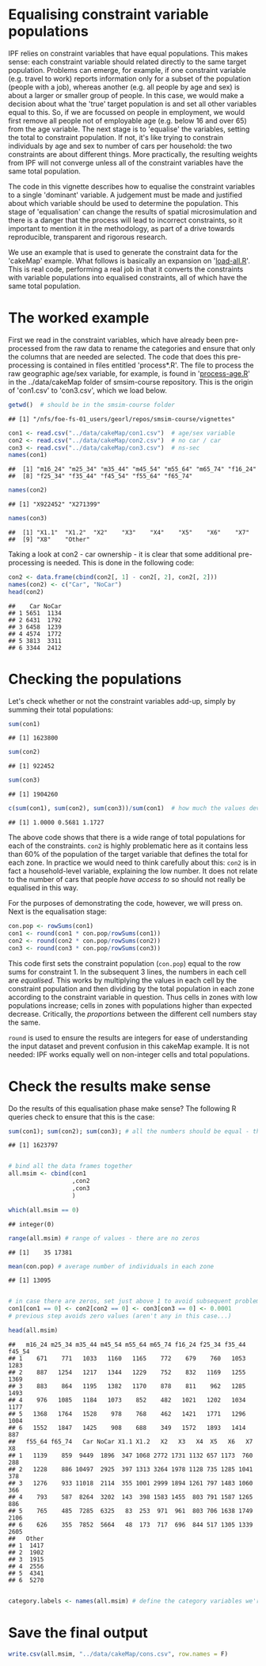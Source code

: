 # Equalising constraint variable populations

IPF relies on constraint variables that have equal populations.
This makes sense: each constraint variable should related directly
to the same target population. Problems can emerge, for example, if one
constraint variable (e.g. travel to work) reports information only for a subset
of the population (people with a job), whereas another (e.g. all people by age
and sex) is about a larger or smaller group of people. In this case,
we would make a decision about what the 'true' target population is
and set all other variables equal to this. So, if we are focussed on
people in employment, we would first remove all people not of employable
age (e.g. below 16 and over 65) from the age variable.
The next stage is to 'equalise' the variables, setting the total
to constraint population.
If not, it's like trying to constrain individuals
by age and sex to number of cars per household: the two constraints are
about different things. More practically, the resulting weights from
IPF will not converge unless all of the constraint variables have the
same total population.

The code in this vignette describes how to equalise the constraint
variables to a single 'dominant' variable. A judgement must be made
and justified about which variable should be used to determine the
population. This stage of 'equalisation' can change the results of
spatial microsimulation and there is a danger that the process will
lead to incorrect constraints, so it important to mention it in the
methodology, as part of a drive towards reproducible, transparent and
rigorous research.

We use an example that is used to generate the constraint data
for the 'cakeMap' example. What follows is basically an expansion on
'[load-all.R](https://github.com/Robinlovelace/smsim-course/blob/master/../data/cakeMap/load-all.R)'.
This is real code, performing a real job in that it converts the
constraints with variable populations into equalised constraints,
all of which have the same total population.

# The worked example

First we read in the constraint variables, which have already
been pre-processed from the raw data to rename the categories
and ensure that only the columns that are needed are selected.
The code that does this pre-processing is contained in
files entitled 'process*.R'. The file to process the raw
geographic age/sex variable, for example, is found in
'[process-age.R](https://github.com/Robinlovelace/smsim-course/blob/master/../data/cakeMap/process-age.R)'
in the ../data/cakeMap folder of smsim-course repository.
This is the origin of 'con1.csv' to 'con3.csv', which we load below.



```r
getwd()  # should be in the smsim-course folder
```

```
## [1] "/nfs/foe-fs-01_users/georl/repos/smsim-course/vignettes"
```

```r
con1 <- read.csv("../data/cakeMap/con1.csv")  # age/sex variable
con2 <- read.csv("../data/cakeMap/con2.csv")  # no car / car
con3 <- read.csv("../data/cakeMap/con3.csv")  # ns-sec
names(con1)
```

```
##  [1] "m16_24" "m25_34" "m35_44" "m45_54" "m55_64" "m65_74" "f16_24"
##  [8] "f25_34" "f35_44" "f45_54" "f55_64" "f65_74"
```

```r
names(con2)
```

```
## [1] "X922452" "X271399"
```

```r
names(con3)
```

```
##  [1] "X1.1"  "X1.2"  "X2"    "X3"    "X4"    "X5"    "X6"    "X7"   
##  [9] "X8"    "Other"
```


Taking a look at con2 - car ownership - it is clear that some
additional pre-processing is needed. This is done in the following code:


```r
con2 <- data.frame(cbind(con2[, 1] - con2[, 2], con2[, 2]))
names(con2) <- c("Car", "NoCar")
head(con2)
```

```
##    Car NoCar
## 1 5651  1134
## 2 6431  1792
## 3 6458  1239
## 4 4574  1772
## 5 3813  3311
## 6 3344  2412
```


# Checking the populations

Let's check whether or not the constraint variables add-up,
simply by summing their total populations:


```r
sum(con1)
```

```
## [1] 1623800
```

```r
sum(con2)
```

```
## [1] 922452
```

```r
sum(con3)
```

```
## [1] 1904260
```

```r
c(sum(con1), sum(con2), sum(con3))/sum(con1)  # how much the values deviate from expected
```

```
## [1] 1.0000 0.5681 1.1727
```


The above code shows that there is a wide range of total populations
for each of the constraints. `con2` is highly problematic here
as it contains less than 60% of the population of the
target variable that defines the total for each zone.
In practice we would need to think carefully about this:
`con2` is in fact a household-level variable, explaining the
low number. It does not relate to the number of cars that
people *have access to* so should not really be equalised in this
way.

For the purposes of demonstrating the code, however, we will
press on. Next is the equalisation stage:


```r
con.pop <- rowSums(con1)
con1 <- round(con1 * con.pop/rowSums(con1))
con2 <- round(con2 * con.pop/rowSums(con2))
con3 <- round(con3 * con.pop/rowSums(con3))
```


This code first sets the constraint population (`con.pop`)
equal to the row sums for constraint 1.
In the subsequent 3 lines, the numbers in each cell are
*equalised*. This works by multiplying the values in
each cell by the constraint population and then dividing by
the total population in each zone according to the constraint
variable in question. Thus cells in zones with low populations
increase; cells in zones with populations higher than expected decrease.
Critically, the *proportions* between the different cell numbers stay the same.

`round` is used to ensure the results are integers for ease of understanding
the input dataset and prevent confusion in this cakeMap example.
It is not needed: IPF works equally well on non-integer cells and total
populations.

# Check the results make sense

Do the results of this equalisation phase make sense?
The following R queries check to ensure that this is the case:


```r
sum(con1); sum(con2); sum(con3); # all the numbers should be equal - this is close enough!
```

```
## [1] 1623797
```

```r

# bind all the data frames together
all.msim <- cbind(con1 
                  ,con2
                  ,con3
                  )

which(all.msim == 0) 
```

```
## integer(0)
```

```r
range(all.msim) # range of values - there are no zeros
```

```
## [1]    35 17381
```

```r
mean(con.pop) # average number of individuals in each zone
```

```
## [1] 13095
```

```r

# in case there are zeros, set just above 1 to avoid subsequent problems
con1[con1 == 0] <- con2[con2 == 0] <- con3[con3 == 0] <- 0.0001   
# previous step avoids zero values (aren't any in this case...)

head(all.msim)
```

```
##   m16_24 m25_34 m35_44 m45_54 m55_64 m65_74 f16_24 f25_34 f35_44 f45_54
## 1    671    771   1033   1160   1165    772    679    760   1053   1283
## 2    887   1254   1217   1344   1229    752    832   1169   1255   1369
## 3    883    864   1195   1382   1170    878    811    962   1285   1493
## 4    976   1085   1184   1073    852    482   1021   1202   1034   1177
## 5   1368   1764   1528    978    768    462   1421   1771   1296   1004
## 6   1552   1847   1425    908    688    349   1572   1893   1414    887
##   f55_64 f65_74   Car NoCar X1.1 X1.2   X2   X3   X4  X5   X6   X7   X8
## 1   1139    859  9449  1896  347 1068 2772 1731 1132 657 1173  760  288
## 2   1228    886 10497  2925  397 1313 3264 1978 1128 735 1285 1041  378
## 3   1276    933 11018  2114  355 1001 2999 1894 1261 797 1483 1060  366
## 4    793    587  8264  3202  143  398 1583 1455  803 791 1587 1265  886
## 5    765    485  7285  6325   83  253  971  961  803 706 1638 1749 2106
## 6    626    355  7852  5664   48  173  717  696  844 517 1305 1339 2605
##   Other
## 1  1417
## 2  1902
## 3  1915
## 4  2556
## 5  4341
## 6  5270
```

```r

category.labels <- names(all.msim) # define the category variables we're working with
```




# Save the final output



```r
write.csv(all.msim, "../data/cakeMap/cons.csv", row.names = F)
```





